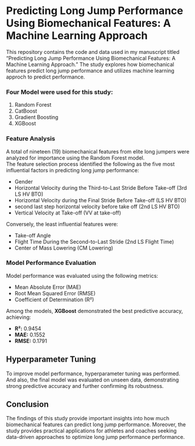 # Predicting Long Jump Performance Using Biomechanical Features: A Machine Learning Approach<br>
This repository contains the code and data used in my manuscript titled “Predicting Long Jump Performance Using Biomechanical Features: A Machine Learning Approach.” The study explores how biomechanical features predict long jump performance and utilizes machine learning approch to predict performance.<br>

###  Four Model were used for this study:<br>
1. Random Forest<br>
2. CatBoost<br>
3. Gradient Boosting<br>
4. XGBoost<br>

### Feature Analysis<br>
A total of nineteen (19) biomechanical features from elite long jumpers were analyzed for importance using the Random Forest model.<br> The feature selection process identified the following as the five most influential factors in predicting long jump performance:<br>

- Gender<br>
- Horizontal Velocity during the Third-to-Last Stride Before Take-off (3rd LS HV BTO)<br>
- Horizontal Velocity during the Final Stride Before Take-off (LS HV BTO)<br>
- second last step horizontal velocity before take off (2nd LS HV BTO)<br>
- Vertical Velocity at Take-off (VV at take-off)<br>

Conversely, the least influential features were:<br>

- Take-off Angle<br>
- Flight Time During the Second-to-Last Stride (2nd LS Flight Time)<br>
- Center of Mass Lowering (CM Lowering)<br>

### Model Performance Evaluation<br>

Model performance was evaluated using the following metrics:<br>

- Mean Absolute Error (MAE)<br>
- Root Mean Squared Error (RMSE)<br>
- Coefficient of Determination (R²)<br>

Among the models, **XGBoost** demonstrated the best predictive accuracy, achieving:<br>

- **R²:** 0.9454<br>
- **MAE:** 0.1552<br>
- **RMSE:** 0.1791<br>

## Hyperparameter Tuning<br>

To improve model performance, hyperparameter tuning was performed. And also, the final model was evaluated on unseen data, demonstrating strong predictive accuracy and further confirming its robustness.<br>

## Conclusion<br>

The findings of this study provide important insights into how much biomechanical features can predict long jump performance. Moreover, the study provides practical applications for athletes and coaches seeking data-driven approaches to optimize long jump performance performance.





